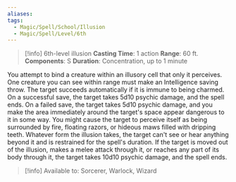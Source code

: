 ```yaml
---
aliases: 
tags:
  - Magic/Spell/School/Illusion
  - Magic/Spell/Level/6th
---
```

>[!info]
>6th-level illusion
>**Casting Time**: 1 action
>**Range**: 60 ft.
>**Components**: S
>**Duration**: Concentration, up to 1 minute

You attempt to bind a creature within an illusory cell that only it perceives. One creature you can see within range must make an Intelligence saving throw. The target succeeds automatically if it is immune to being charmed. On a successful save, the target takes 5d10 psychic damage, and the spell ends. On a failed save, the target takes 5d10 psychic damage, and you make the area immediately around the target's space appear dangerous to it in some way. You might cause the target to perceive itself as being surrounded by fire, floating razors, or hideous maws filled with dripping teeth. Whatever form the illusion takes, the target can't see or hear anything beyond it and is restrained for the spell's duration. If the target is moved out of the illusion, makes a melee attack through it, or reaches any part of its body through it, the target takes 10d10 psychic damage, and the spell ends.

>[!info] Available to:
>Sorcerer, Warlock, Wizard